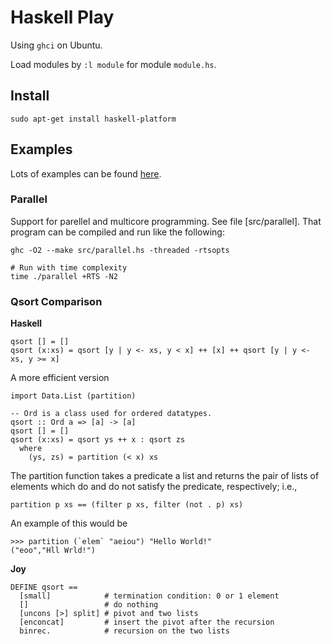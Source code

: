 # Haskell Play

Using `ghci` on Ubuntu.

Load modules by `:l module` for module `module.hs`.

## Install
`sudo apt-get install haskell-platform`

## Examples
Lots of examples can be found [here](https://www.schoolofhaskell.com/school/to-infinity-and-beyond/pick-of-the-week/Simple%20examples).

### Parallel
Support for parellel and multicore programming. See file [src/parallel]. That program can be compiled and run like the following:
```
ghc -O2 --make src/parallel.hs -threaded -rtsopts

# Run with time complexity
time ./parallel +RTS -N2
```
### Qsort Comparison
**Haskell**
```
qsort [] = []
qsort (x:xs) = qsort [y | y <- xs, y < x] ++ [x] ++ qsort [y | y <- xs, y >= x]
```

A more efficient version
```
import Data.List (partition)

-- Ord is a class used for ordered datatypes.
qsort :: Ord a => [a] -> [a]
qsort [] = []
qsort (x:xs) = qsort ys ++ x : qsort zs
  where
    (ys, zs) = partition (< x) xs
```
The partition function takes a predicate a list and returns the pair of lists of elements which do and do not satisfy the predicate, respectively; i.e.,
```
partition p xs == (filter p xs, filter (not . p) xs)
```
An example of this would be
```
>>> partition (`elem` "aeiou") "Hello World!"
("eoo","Hll Wrld!")
```

**Joy**
```
DEFINE qsort ==
  [small]            # termination condition: 0 or 1 element
  []                 # do nothing
  [uncons [>] split] # pivot and two lists
  [enconcat]         # insert the pivot after the recursion
  binrec.            # recursion on the two lists
```


